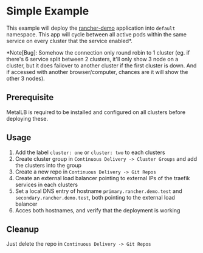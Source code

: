 # Simple Example

This example will deploy the [rancher-demo](https://hub.docker.com/r/monachus/rancher-demo) application into `default` namespace.
This app will cycle between all active pods within the same service on every cluster that the service enabled*.

*Note[Bug]: Somehow the connection only round robin to 1 cluster (eg. if there's 6 service split between 2 clusters, it'll only show 3 node on a cluster, but it does failover to another cluster if the first cluster is down. And if accessed with another browser/computer, chances are it will show the other 3 nodes). 

## Prerequisite
MetalLB is required to be installed and configured on all clusters before deploying these.

## Usage
1. Add the label `cluster: one` or `cluster: two` to each clusters
2. Create cluster group in `Continuous Delivery -> Cluster Groups` and add the clusters into the group
3. Create a new repo in `Continuous Delivery -> Git Repos`
4. Create an external load balancer pointing to external IPs of the traefik services in each clusters
5. Set a local DNS entry of hostname `primary.rancher.demo.test` and `secondary.rancher.demo.test`, both pointing to the external load balancer
6. Acces both hostnames, and verify that the deployment is working

## Cleanup
Just delete the repo in `Continuous Delivery -> Git Repos`
